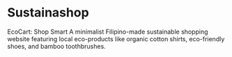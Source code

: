 # Sustainashop
EcoCart: Shop Smart A minimalist Filipino-made sustainable shopping website featuring local eco-products like organic cotton shirts, eco-friendly shoes, and bamboo toothbrushes.
